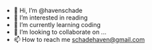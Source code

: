 - 👋 Hi, I’m @havenschade
- 👀 I’m interested in reading
- 🌱 I’m currently learning coding
- 💞️ I’m looking to collaborate on ...
- 📫 How to reach me schadehaven@gmail.com

<!---
havenschade/havenschade is a ✨ special ✨ repository because its `README.md` (this file) appears on your GitHub profile.
You can click the Preview link to take a look at your changes.
--->
